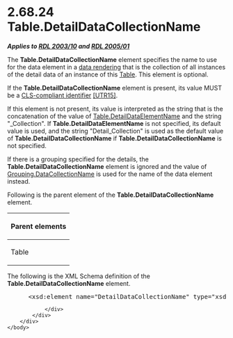 <html dir="LTR" xmlns:mshelp="http://msdn.microsoft.com/mshelp" xmlns:ddue="http://ddue.schemas.microsoft.com/authoring/2003/5" xmlns:xlink="http://www.w3.org/1999/xlink" xmlns:tool="http://www.microsoft.com/tooltip">
    <head>
        <meta http-equiv="Content-Type" content="text/html; CHARSET=utf-8"></meta>
        <meta name="save" content="history"></meta>
        <title>2.68.24 Table.DetailDataCollectionName</title>
        <xml>
            <mshelp:toctitle title="2.68.24 Table.DetailDataCollectionName"></mshelp:toctitle>
            <mshelp:rltitle title="[MS-RDL]: Table.DetailDataCollectionName"></mshelp:rltitle>
            <mshelp:keyword index="A" term="5f07cb52-dacb-450e-96ea-1ad211c19e19"></mshelp:keyword>
            <mshelp:attr name="DCSext.ContentType" value="open specification"></mshelp:attr>
            <mshelp:attr name="AssetID" value="5f07cb52-dacb-450e-96ea-1ad211c19e19"></mshelp:attr>
            <mshelp:attr name="TopicType" value="kbRef"></mshelp:attr>
            <mshelp:attr name="DCSext.Title" value="[MS-RDL]: Table.DetailDataCollectionName" />
        </xml>
    </head>
    <body>
        <div id="header">
            <h1 class="heading">2.68.24 Table.DetailDataCollectionName</h1>
        </div>
        <div id="mainSection">
            <div id="mainBody">
                <div id="allHistory" class="saveHistory"></div>
                <div id="sectionSection0" class="section" name="collapseableSection">
                    

<p><b><i>Applies to </i></b><a href="a7e2ad00-07c8-4f6d-80ab-3ad55df7b233.htm"><b><i>RDL 2003/10</i></b></a><b>
<i>and </i></b><a href="3ebe2912-4958-4832-b391-cad1f5e13338.htm"><b><i>RDL 2005/01</i></b></a></p>

<p>The <b>Table.DetailDataCollectionName</b> element specifies
the name to use for the data element in a <a href="b2482b3f-74ab-4ca8-a9e5-c07955011743.htm#gt_9069c206-b9e9-4374-a7ee-50faf5def25b">data rendering</a> that is the
collection of all instances of the detail data of an instance of this <a href="660db744-699e-4ca3-a2d6-a5cab4bcf9b0.htm">Table</a>. This element is
optional.</p>

<p>If the <b>Table.DetailDataCollectionName</b> element is
present, its value MUST be a <a href="b2482b3f-74ab-4ca8-a9e5-c07955011743.htm#gt_cb2ad790-a668-429f-84fa-f3dd67517e9b">CLS-compliant
identifier</a> <a href="https://go.microsoft.com/fwlink/?LinkId=147989">[UTR15]</a>.</p>

<p>If this element is not present, its value is interpreted as
the string that is the concatenation of the value of <a href="552569b3-c60b-44e3-ab5a-f83a0510320d.htm">Table.DetailDataElementName</a>
and the string &quot;_Collection&quot;. If <b>Table.DetailDataElementName</b>
is not specified, its default value is used, and the string
&quot;Detail_Collection&quot; is used as the default value of <b>Table.DetailDataCollectionName</b>
if <b>Table.DetailDataCollectionName</b> is not specified.</p>

<p>If there is a grouping specified for the details, the <b>Table.DetailDataCollectionName</b>
element is ignored and the value of <a href="8db99efa-65cd-4e9a-b0fc-d41bdad41d25.htm">Grouping.DataCollectionName</a>
is used for the name of the data element instead.</p>

<p>Following is the parent element of the <b>Table.DetailDataCollectionName</b>
element.</p>

<table>
 <thead>
  <tr>
   <th>
   <p>Parent elements</p>
   </th>
  </tr>
 </thead>
 <tr>
  <td>
  <p>Table</p>
  </td>
 </tr>
</table>

<p>The following is the XML Schema definition of the <b>Table.DetailDataCollectionName</b>
element.</p>

<dl>
<dd>
<div><pre> &lt;xsd:element name=&quot;DetailDataCollectionName&quot; type=&quot;xsd:string&quot; minOccurs=&quot;0&quot; /&gt;
</pre></div>
</dd></dl>


                </div>
            </div>
        </div>
    </body>
</html>